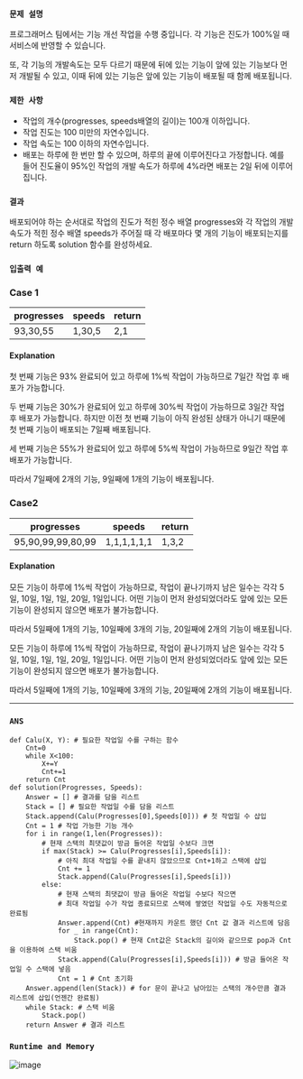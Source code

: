 ### `문제 설명`

프로그래머스 팀에서는 기능 개선 작업을 수행 중입니다. 각 기능은 진도가 100%일 때 서비스에 반영할 수 있습니다.

또, 각 기능의 개발속도는 모두 다르기 때문에 뒤에 있는 기능이 앞에 있는 기능보다 먼저 개발될 수 있고, 이때 뒤에 있는 기능은 앞에 있는 기능이 배포될 때 함께 배포됩니다.

### `제한 사항`

- 작업의 개수(progresses, speeds배열의 길이)는 100개 이하입니다.
- 작업 진도는 100 미만의 자연수입니다.
- 작업 속도는 100 이하의 자연수입니다.
- 배포는 하루에 한 번만 할 수 있으며, 하루의 끝에 이루어진다고 가정합니다. 예를 들어 진도율이 95%인 작업의 개발 속도가 하루에 4%라면 배포는 2일 뒤에 이루어집니다.


### `결과`

배포되어야 하는 순서대로 작업의 진도가 적힌 정수 배열 progresses와 각 작업의 개발 속도가 적힌 정수 배열 speeds가 주어질 때 각 배포마다 몇 개의 기능이 배포되는지를 return 하도록 solution 함수를 완성하세요.

### `입출력 예`

### Case 1

|progresses|speeds|return|
|---|---|---|
|93,30,55|1,30,5|2,1|

#### Explanation

첫 번째 기능은 93% 완료되어 있고 하루에 1%씩 작업이 가능하므로 7일간 작업 후 배포가 가능합니다.

두 번째 기능은 30%가 완료되어 있고 하루에 30%씩 작업이 가능하므로 3일간 작업 후 배포가 가능합니다. 하지만 이전 첫 번째 기능이 아직 완성된 상태가 아니기 때문에 첫 번째 기능이 배포되는 7일째 배포됩니다.

세 번째 기능은 55%가 완료되어 있고 하루에 5%씩 작업이 가능하므로 9일간 작업 후 배포가 가능합니다.

따라서 7일째에 2개의 기능, 9일째에 1개의 기능이 배포됩니다.

### Case2

|progresses|speeds|return|
|---|---|---|
|95,90,99,99,80,99|1,1,1,1,1,1|1,3,2|

#### Explanation

모든 기능이 하루에 1%씩 작업이 가능하므로, 작업이 끝나기까지 남은 일수는 각각 5일, 10일, 1일, 1일, 20일, 1일입니다. 어떤 기능이 먼저 완성되었더라도 앞에 있는 모든 기능이 완성되지 않으면 배포가 불가능합니다.

따라서 5일째에 1개의 기능, 10일째에 3개의 기능, 20일째에 2개의 기능이 배포됩니다.

모든 기능이 하루에 1%씩 작업이 가능하므로, 작업이 끝나기까지 남은 일수는 각각 5일, 10일, 1일, 1일, 20일, 1일입니다. 어떤 기능이 먼저 완성되었더라도 앞에 있는 모든 기능이 완성되지 않으면 배포가 불가능합니다.

따라서 5일째에 1개의 기능, 10일째에 3개의 기능, 20일째에 2개의 기능이 배포됩니다.

----

### `ANS`

```
def Calu(X, Y): # 필요한 작업일 수를 구하는 함수
    Cnt=0
    while X<100:
        X+=Y
        Cnt+=1
    return Cnt
def solution(Progresses, Speeds):
    Answer = [] # 결과를 담을 리스트
    Stack = [] # 필요한 작업일 수를 담을 리스트
    Stack.append(Calu(Progresses[0],Speeds[0])) # 첫 작업일 수 삽입
    Cnt = 1 # 작업 가능한 기능 개수
    for i in range(1,len(Progresses)):
        # 현재 스택의 최댓값이 방금 들어온 작업일 수보다 크면
        if max(Stack) >= Calu(Progresses[i],Speeds[i]): 
            # 아직 최대 작업일 수를 끝내지 않았으므로 Cnt+1하고 스택에 삽입
            Cnt += 1 
            Stack.append(Calu(Progresses[i],Speeds[i]))
        else:
            # 현재 스택의 최댓값이 방금 들어온 작업일 수보다 작으면
            # 최대 작업일 수가 작업 종료되므로 스택에 쌓였던 작업일 수도 자동적으로 완료됨
            Answer.append(Cnt) #현재까지 카운트 했던 Cnt 값 결과 리스트에 담음
            for _ in range(Cnt): 
                Stack.pop() # 현재 Cnt값은 Stack의 길이와 같으므로 pop과 Cnt을 이용하여 스택 비움
            Stack.append(Calu(Progresses[i],Speeds[i])) # 방금 들어온 작업일 수 스택에 넣음
            Cnt = 1 # Cnt 초기화
    Answer.append(len(Stack)) # for 문이 끝나고 남아있는 스택의 개수만큼 결과 리스트에 삽입(언젠간 완료됨)
    while Stack: # 스택 비움
        Stack.pop()
    return Answer # 결과 리스트 

```

### `Runtime and Memory`

![image](https://user-images.githubusercontent.com/106041072/224474944-c3726762-8691-4c4d-8aad-ed616f134304.png)


